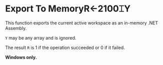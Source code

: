 




<h1 class="heading"><span class="name">Export To Memory</span><span class="command">R←2100⌶Y</span></h1>

This function exports the current active workspace as an in-memory .NET Assembly.


`Y` may be any array and is ignored.


The result `R` is 1 if the operation succeeded or 0 if it failed.



**Windows only.**


